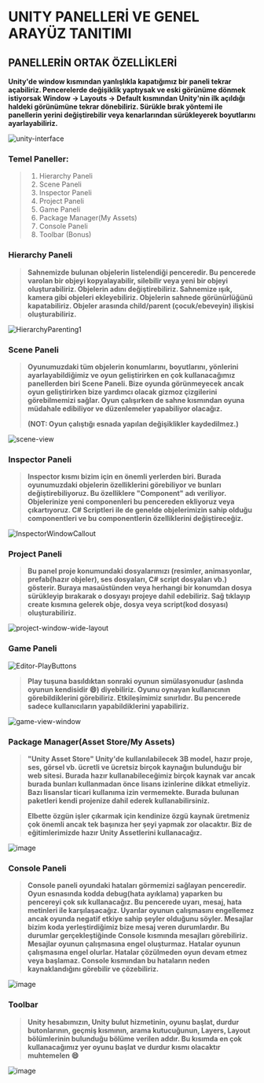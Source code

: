 # UNITY PANELLERİ VE GENEL ARAYÜZ TANITIMI
## PANELLERİN ORTAK ÖZELLİKLERİ
**Unity'de window kısmından yanlışlıkla kapatığımız bir paneli tekrar açabiliriz. Pencerelerde değişiklik yaptıysak ve eski görünüme dönmek istiyorsak Window -> Layouts -> Default kısmından Unity'nin ilk açıldığı haldeki görünümüne tekrar dönebiliriz. Sürükle bırak yöntemi ile panellerin yerini değiştirebilir veya kenarlarından sürükleyerek boyutlarını ayarlayabiliriz.**

![unity-interface](https://user-images.githubusercontent.com/82322653/201726420-b0f7a9c3-6499-400a-a038-e65925c472b0.png)

### **Temel Paneller:**
>1) Hierarchy Paneli
>2) Scene Paneli
>3) Inspector Paneli
>4) Project Paneli
>5) Game Paneli
>6) Package Manager(My Assets)
>7) Console Paneli
>8) Toolbar (Bonus)

### Hierarchy Paneli
>**Sahnemizde bulunan objelerin listelendiği penceredir. Bu pencerede varolan bir objeyi kopyalayabilir, silebilir veya yeni bir objeyi oluşturabiliriz. Objelerin adını değiştirebiliriz. Sahnemize ışık, kamera gibi objeleri ekleyebiliriz. Objelerin sahnede görünürlüğünü kapatabiliriz. Objeler arasında child/parent (çocuk/ebeveyin) ilişkisi oluşturabiliriz.** 

![HierarchyParenting1](https://user-images.githubusercontent.com/82322653/201725769-48da526c-df82-4a9b-a502-34d36401b983.png)

### Scene Paneli
>**Oyunumuzdaki tüm objelerin konumlarını, boyutlarını, yönlerini ayarlayabildiğimiz ve oyun geliştirirken en çok kullanacağımız panellerden biri Scene Paneli. Bize oyunda görünmeyecek ancak oyun geliştirirken bize yardımcı olacak gizmoz çizgilerini görebilmemizi sağlar. Oyun çalışırken de sahne kısmından oyuna müdahale edibiliyor ve düzenlemeler yapabiliyor olacağız.** 
>
>**(NOT: Oyun çalıştığı esnada yapılan değişiklikler kaydedilmez.)**

![scene-view](https://user-images.githubusercontent.com/82322653/201728546-9e455c5e-e6ab-4468-b115-e9bc28773a61.png)

### Inspector Paneli
>**Inspector kısmı bizim için en önemli yerlerden biri. Burada oyunumuzdaki objelerin özelliklerini görebiliyor ve bunları değiştirebiliyoruz. Bu özelliklere "Component" adı veriliyor. Objelerinize yeni componenleri bu pencereden ekliyoruz veya çıkartıyoruz. C# Scriptleri ile de genelde objelerimizin sahip olduğu componentleri ve bu componentlerin özelliklerini değiştireceğiz.**

![InspectorWindowCallout](https://user-images.githubusercontent.com/82322653/201730515-443bb0eb-60a5-46f2-904d-d3a93848a5c8.jpg)

### Project Paneli
>**Bu panel proje konumundaki dosyalarımızı (resimler, animasyonlar, prefab(hazır objeler), ses dosyaları, C# script dosyaları vb.) gösterir. Buraya masaüstünden veya herhangi bir konumdan dosya sürükleyip bırakarak o dosyayı projeye dahil edebiliriz. Sağ tıklayıp create kısmına gelerek obje, dosya veya script(kod dosyası) oluşturabiliriz.**

![project-window-wide-layout](https://user-images.githubusercontent.com/82322653/201731199-66595d39-b8d3-4ce7-b7e0-9314d4ca84b3.png)

### Game Paneli
![Editor-PlayButtons](https://user-images.githubusercontent.com/82322653/201734044-e037cbdb-bc48-4834-9752-387f9baf0712.png)

>**Play tuşuna basıldıktan sonraki oyunun simülasyonudur (aslında oyunun kendisidir :smile:) diyebiliriz. Oyunu oynayan kullanıcının görebildiklerini görebiliriz. Etkileşimimiz sınırlıdır. Bu pencerede sadece kullanıcıların yapabildiklerini yapabiliriz.**

![game-view-window](https://user-images.githubusercontent.com/82322653/201734071-761a3502-be06-4b0f-9903-b19e7fd8a741.png)

### Package Manager(Asset Store/My Assets)

>**"Unity Asset Store" Unity'de kullanılabilecek 3B model, hazır proje, ses, görsel vb. ücretli ve ücretsiz birçok kaynağın bulunduğu bir web sitesi. Burada hazır kullanabileceğimiz birçok kaynak var ancak burada bunları kullanmadan önce lisans izinlerine dikkat etmeliyiz. Bazı lisanslar ticari kullanıma izin vermemekte. Burada bulunan paketleri kendi projenize dahil ederek kullanabilirsiniz.**
>
>**Elbette özgün işler çıkarmak için kendinize özgü kaynak üretmeniz çok önemli ancak tek başınıza her şeyi yapmak zor olacaktır. Biz de eğitimlerimizde hazır Unity Assetlerini kullanacağız.**

![image](https://user-images.githubusercontent.com/82322653/201735106-d10fdc8f-16ab-41b2-a928-f9e01d18b89f.png)

### Console Paneli

>**Console paneli oyundaki hataları görmemizi sağlayan penceredir. Oyun esnasında kodda debug(hata ayıklama) yaparken bu pencereyi çok sık kullanacağız. Bu pencerede uyarı, mesaj, hata metinleri ile karşılaşacağız. Uyarılar oyunun çalışmasını engellemez ancak oyunda negatif etkiye sahip şeyler olduğunu söyler. Mesajlar bizim koda yerleştirdiğimiz bize mesaj veren durumlardır. Bu durumlar gerçekleştiğinde Console kısmında mesajları görebiliriz. Mesajlar oyunun çalışmasına engel oluşturmaz. Hatalar oyunun çalışmasına engel olurlar. Hatalar çözülmeden oyun devam etmez veya başlamaz. Console kısmından bu hataların neden kaynaklandığını görebilir ve çözebiliriz.**

![image](https://user-images.githubusercontent.com/82322653/201738593-c42c276d-d2f0-4ff1-bb48-4b79d257be6a.png)

### Toolbar

>**Unity hesabımızın, Unity bulut hizmetinin, oyunu başlat, durdur butonlarının, geçmiş kısmının, arama kutucuğunun, Layers, Layout bölümlerinin bulunduğu bölüme verilen addır. Bu kısımda en çok kullanacağımız yer oyunu başlat ve durdur kısmı olacaktır muhtemelen :smile:**

![image](https://user-images.githubusercontent.com/82322653/201739123-5d899d50-f9a1-4c85-a327-2acc4e9e9c15.png)








